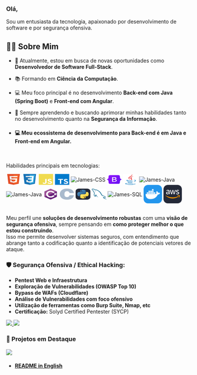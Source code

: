 ### Olá, 

Sou um entusiasta da tecnologia, apaixonado por desenvolvimento de software e por segurança ofensiva.


## 👨‍💻 Sobre Mim

- 🎯 Atualmente, estou em busca de novas oportunidades como **Desenvolvedor de Software Full-Stack**.
- 📚 Formando em **Ciência da Computação**.
- 💻 Meu foco principal é no desenvolvimento **Back-end com Java (Spring Boot)** e **Front-end com Angular**.
- 🌱 Sempre aprendendo e buscando aprimorar minhas habilidades tanto no desenvolvimento quanto na **Segurança da Informação**.
  
- ####  💻 Meu ecossistema de desenvolvimento para Back-end é em Java e Front-end em Angular. 
<div style="display: inline_block"><br>


 
 Habilidades principais em tecnologias:
 
   <img align="center" alt="James-HTML" height="30" width="40" src="https://raw.githubusercontent.com/devicons/devicon/master/icons/html5/html5-original.svg">
   <img align="center" alt="James-CSS" height="30" width="40" src="https://raw.githubusercontent.com/devicons/devicon/master/icons/css3/css3-original.svg">
   <img align="center" alt="James-CSS" height="30" width="40" src="https://raw.githubusercontent.com/devicons/devicon/master/icons/javascript/javascript-plain.svg">
   <img align="center" alt="James-CSS" height="30" width="40" src="https://raw.githubusercontent.com/devicons/devicon/master/icons/typescript/typescript-plain.svg">
   <img align="center" alt="James-CSS" height="30" width="40" src="https://cdn.jsdelivr.net/gh/devicons/devicon/icons/angularjs/angularjs-plain.svg">
   <img align="center" alt="James-bootstrap" height="30" width="40" src="https://raw.githubusercontent.com/devicons/devicon/master/icons/bootstrap/bootstrap-original.svg">
   <img align="center" alt="James-Java" height="30" width="40" src="https://raw.githubusercontent.com/devicons/devicon/master/icons/java/java-original.svg">
   <img align="center" alt="James-Java" height="30" width="40" src="https://cdn.jsdelivr.net/gh/devicons/devicon/icons/spring/spring-original.svg">
   <img align="center" alt="James-Java" height="30" width="40" src="https://user-images.githubusercontent.com/25181517/183892781-61ed6416-4a2c-4061-8240-e6a23e1d7b09.png">

   <img align="center" alt="James-Csharp" height="30" width="40" src="https://raw.githubusercontent.com/devicons/devicon/master/icons/csharp/csharp-original.svg">
   <img align="center" alt="James-C" height="30" width="40" src="https://raw.githubusercontent.com/devicons/devicon/master/icons/c/c-original.svg">
   <img align="center" alt="James-C" height="30" width="40" src="https://raw.githubusercontent.com/tandpfun/skill-icons/refs/heads/main/icons/Python-Dark.svg">

  
   <img align="center" alt="James-mysql" height="30" width="40" src="https://raw.githubusercontent.com/devicons/devicon/master/icons/mysql/mysql-original.svg">
   <img align="center" alt="James-SQL" height="50" widtg="50" src = "https://cdn.jsdelivr.net/gh/devicons/devicon/icons/postgresql/postgresql-plain-wordmark.svg">
   <img align="center" alt="James-SQL" height="50" widtg="50" src = "https://github.com/tandpfun/skill-icons/blob/main/icons/Docker.svg">
   <img align="center" alt="James-SQL" height="50" widtg="50" src = "https://github.com/tandpfun/skill-icons/blob/main/icons/AWS-Dark.svg">

   
</div>

<br>

Meu perfil une **soluções de desenvolvimento robustas** com uma **visão de segurança ofensiva**, sempre pensando em **como proteger melhor o que estou construindo**. </br>
Isso me permite desenvolver sistemas seguros, com entendimento que abrange tanto a codificação quanto a identificação de potenciais vetores de ataque.

### 🛡️ Segurança Ofensiva / Ethical Hacking:

- **Pentest Web e Infraestrutura**
- **Exploração de Vulnerabilidades (OWASP Top 10)**
- **Bypass de WAFs (Cloudflare)**
- **Análise de Vulnerabilidades com foco ofensivo**
- **Utilização de ferramentas como Burp Suite, Nmap, etc**
- **Certificação:** Solyd Certified Pentester (SYCP)


<div>
  <a href="https://github.com/JamesCode-Ts">
    <img loading="lazy" height="180em" src="https://github-readme-stats.vercel.app/api?username=JamesCode-Ts&show_icons=true&theme=dark&include_all_commits=true&count_private=true"/>
    <img loading="lazy" height="180em" src="https://github-readme-stats.vercel.app/api/top-langs/?username=JamesCode-Ts&layout=compact&langs_count=7&theme=dark"/>
  </a>
</div>


 
### 📌 Projetos em Destaque

<a href="https://github.com/JamesCode-Ts/portifolio">
  <img align="center" src="https://github-readme-stats.vercel.app/api/pin/?username=JamesCode-Ts&repo=portifolio&theme=dark" />
</a>

 - #### [README in English](README-en.md)




